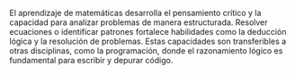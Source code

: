 El aprendizaje de matemáticas desarrolla el pensamiento crítico y la capacidad para analizar problemas de manera estructurada. Resolver ecuaciones o identificar patrones fortalece habilidades como la deducción lógica y la resolución de problemas. Estas capacidades son transferibles a otras disciplinas, como la programación, donde el razonamiento lógico es fundamental para escribir y depurar código.